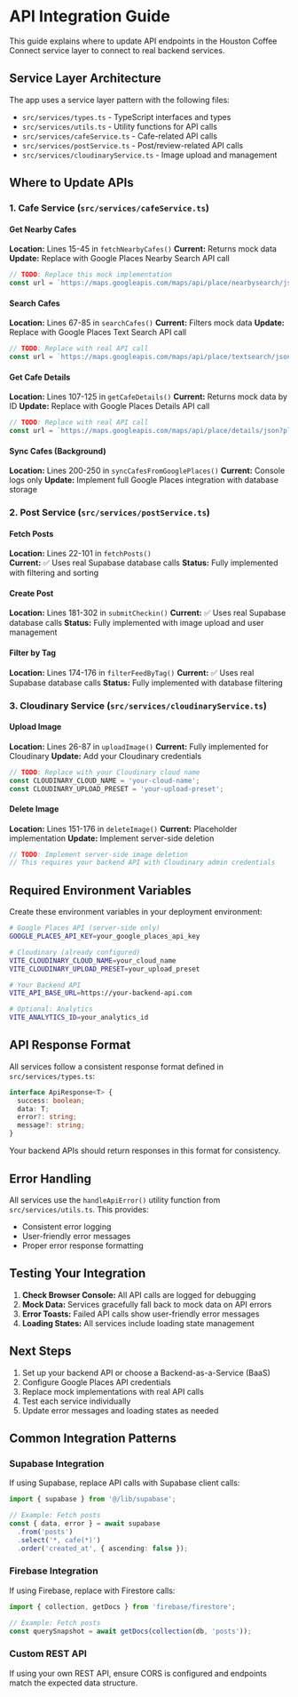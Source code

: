 # API Integration Guide

This guide explains where to update API endpoints in the Houston Coffee Connect service layer to connect to real backend services.

## Service Layer Architecture

The app uses a service layer pattern with the following files:
- `src/services/types.ts` - TypeScript interfaces and types
- `src/services/utils.ts` - Utility functions for API calls
- `src/services/cafeService.ts` - Cafe-related API calls
- `src/services/postService.ts` - Post/review-related API calls
- `src/services/cloudinaryService.ts` - Image upload and management

## Where to Update APIs

### 1. Cafe Service (`src/services/cafeService.ts`)

#### Get Nearby Cafes
**Location:** Lines 15-45 in `fetchNearbyCafes()`
**Current:** Returns mock data
**Update:** Replace with Google Places Nearby Search API call
```typescript
// TODO: Replace this mock implementation
const url = `https://maps.googleapis.com/maps/api/place/nearbysearch/json?location=${lat},${lng}&radius=${radius}&type=cafe&key=${GOOGLE_PLACES_API_KEY}`;
```

#### Search Cafes
**Location:** Lines 67-85 in `searchCafes()`
**Current:** Filters mock data
**Update:** Replace with Google Places Text Search API call
```typescript
// TODO: Replace with real API call
const url = `https://maps.googleapis.com/maps/api/place/textsearch/json?query=${encodeURIComponent(query)} coffee houston&key=${GOOGLE_PLACES_API_KEY}`;
```

#### Get Cafe Details
**Location:** Lines 107-125 in `getCafeDetails()`
**Current:** Returns mock data by ID
**Update:** Replace with Google Places Details API call
```typescript
// TODO: Replace with real API call
const url = `https://maps.googleapis.com/maps/api/place/details/json?place_id=${cafeId}&key=${GOOGLE_PLACES_API_KEY}`;
```

#### Sync Cafes (Background)
**Location:** Lines 200-250 in `syncCafesFromGooglePlaces()`
**Current:** Console logs only
**Update:** Implement full Google Places integration with database storage

### 2. Post Service (`src/services/postService.ts`)

#### Fetch Posts
**Location:** Lines 22-101 in `fetchPosts()`  
**Current:** ✅ Uses real Supabase database calls
**Status:** Fully implemented with filtering and sorting

#### Create Post
**Location:** Lines 181-302 in `submitCheckin()`
**Current:** ✅ Uses real Supabase database calls
**Status:** Fully implemented with image upload and user management

#### Filter by Tag
**Location:** Lines 174-176 in `filterFeedByTag()`
**Current:** ✅ Uses real Supabase database calls
**Status:** Fully implemented with database filtering

### 3. Cloudinary Service (`src/services/cloudinaryService.ts`)

#### Upload Image
**Location:** Lines 26-87 in `uploadImage()`
**Current:** Fully implemented for Cloudinary
**Update:** Add your Cloudinary credentials
```typescript
// TODO: Replace with your Cloudinary cloud name
const CLOUDINARY_CLOUD_NAME = 'your-cloud-name';
const CLOUDINARY_UPLOAD_PRESET = 'your-upload-preset';
```

#### Delete Image
**Location:** Lines 151-176 in `deleteImage()`
**Current:** Placeholder implementation
**Update:** Implement server-side deletion
```typescript
// TODO: Implement server-side image deletion
// This requires your backend API with Cloudinary admin credentials
```


## Required Environment Variables

Create these environment variables in your deployment environment:

```bash
# Google Places API (server-side only)
GOOGLE_PLACES_API_KEY=your_google_places_api_key

# Cloudinary (already configured)
VITE_CLOUDINARY_CLOUD_NAME=your_cloud_name
VITE_CLOUDINARY_UPLOAD_PRESET=your_upload_preset

# Your Backend API
VITE_API_BASE_URL=https://your-backend-api.com

# Optional: Analytics
VITE_ANALYTICS_ID=your_analytics_id
```

## API Response Format

All services follow a consistent response format defined in `src/services/types.ts`:

```typescript
interface ApiResponse<T> {
  success: boolean;
  data: T;
  error?: string;
  message?: string;
}
```

Your backend APIs should return responses in this format for consistency.

## Error Handling

All services use the `handleApiError()` utility function from `src/services/utils.ts`. This provides:
- Consistent error logging
- User-friendly error messages
- Proper error response formatting

## Testing Your Integration

1. **Check Browser Console:** All API calls are logged for debugging
2. **Mock Data:** Services gracefully fall back to mock data on API errors
3. **Error Toasts:** Failed API calls show user-friendly error messages
4. **Loading States:** All services include loading state management

## Next Steps

1. Set up your backend API or choose a Backend-as-a-Service (BaaS)
2. Configure Google Places API credentials
3. Replace mock implementations with real API calls
4. Test each service individually
5. Update error messages and loading states as needed

## Common Integration Patterns

### Supabase Integration
If using Supabase, replace API calls with Supabase client calls:
```typescript
import { supabase } from '@/lib/supabase';

// Example: Fetch posts
const { data, error } = await supabase
  .from('posts')
  .select('*, cafe(*)')
  .order('created_at', { ascending: false });
```

### Firebase Integration  
If using Firebase, replace with Firestore calls:
```typescript
import { collection, getDocs } from 'firebase/firestore';

// Example: Fetch posts
const querySnapshot = await getDocs(collection(db, 'posts'));
```

### Custom REST API
If using your own REST API, ensure CORS is configured and endpoints match the expected data structure.